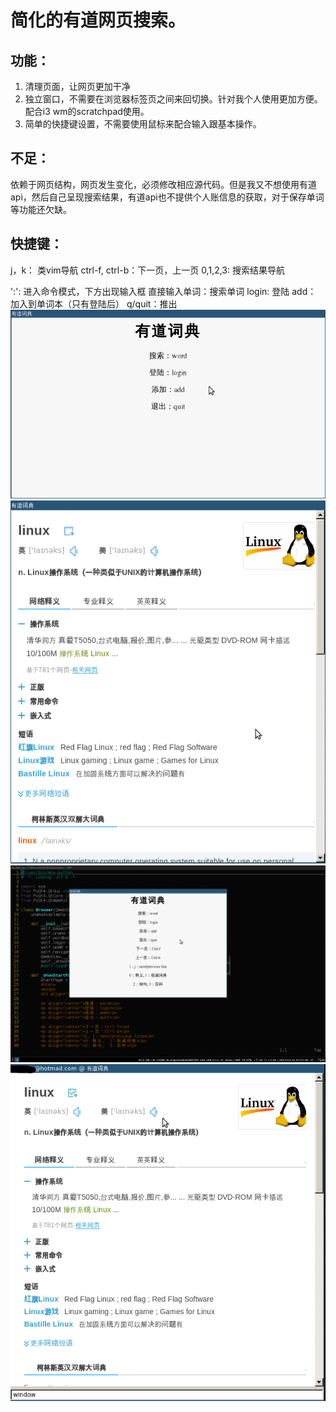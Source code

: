 简化的有道网页搜索。
======

功能：
--------
1. 清理页面，让网页更加干净
2. 独立窗口，不需要在浏览器标签页之间来回切换。针对我个人使用更加方便。配合i3 wm的scratchpad使用。
3. 简单的快捷键设置，不需要使用鼠标来配合输入跟基本操作。

不足：
----
依赖于网页结构，网页发生变化，必须修改相应源代码。但是我又不想使用有道api，然后自己呈现搜索结果，有道api也不提供个人账信息的获取，对于保存单词等功能还欠缺。

快捷键：
------
j，k：	类vim导航
ctrl-f, ctrl-b：下一页，上一页
0,1,2,3: 搜索结果导航

':':	进入命令模式，下方出现输入框
直接输入单词：搜索单词
login: 	登陆
add：	加入到单词本（只有登陆后）
q/quit：推出
![Start Page](screenshot/startpage.png "")
![Main Window](screenshot/main_window.png "")
![Login Window](screenshot/login.png "")
![Window](screenshot/mw-login.png "")

